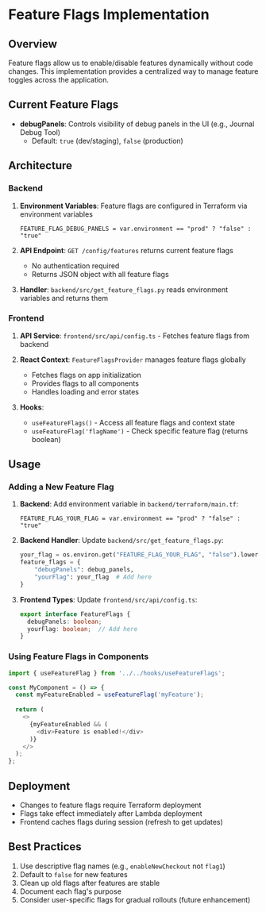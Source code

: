 # Feature Flags Implementation

## Overview

Feature flags allow us to enable/disable features dynamically without code changes. This implementation provides a centralized way to manage feature toggles across the application.

## Current Feature Flags

- **debugPanels**: Controls visibility of debug panels in the UI (e.g., Journal Debug Tool)
  - Default: `true` (dev/staging), `false` (production)

## Architecture

### Backend

1. **Environment Variables**: Feature flags are configured in Terraform via environment variables
   ```hcl
   FEATURE_FLAG_DEBUG_PANELS = var.environment == "prod" ? "false" : "true"
   ```

2. **API Endpoint**: `GET /config/features` returns current feature flags
   - No authentication required
   - Returns JSON object with all feature flags

3. **Handler**: `backend/src/get_feature_flags.py` reads environment variables and returns them

### Frontend

1. **API Service**: `frontend/src/api/config.ts` - Fetches feature flags from backend

2. **React Context**: `FeatureFlagsProvider` manages feature flags globally
   - Fetches flags on app initialization
   - Provides flags to all components
   - Handles loading and error states

3. **Hooks**: 
   - `useFeatureFlags()` - Access all feature flags and context state
   - `useFeatureFlag('flagName')` - Check specific feature flag (returns boolean)

## Usage

### Adding a New Feature Flag

1. **Backend**: Add environment variable in `backend/terraform/main.tf`:
   ```hcl
   FEATURE_FLAG_YOUR_FLAG = var.environment == "prod" ? "false" : "true"
   ```

2. **Backend Handler**: Update `backend/src/get_feature_flags.py`:
   ```python
   your_flag = os.environ.get("FEATURE_FLAG_YOUR_FLAG", "false").lower() == "true"
   feature_flags = {
       "debugPanels": debug_panels,
       "yourFlag": your_flag  # Add here
   }
   ```

3. **Frontend Types**: Update `frontend/src/api/config.ts`:
   ```typescript
   export interface FeatureFlags {
     debugPanels: boolean;
     yourFlag: boolean;  // Add here
   }
   ```

### Using Feature Flags in Components

```typescript
import { useFeatureFlag } from '../../hooks/useFeatureFlags';

const MyComponent = () => {
  const myFeatureEnabled = useFeatureFlag('myFeature');
  
  return (
    <>
      {myFeatureEnabled && (
        <div>Feature is enabled!</div>
      )}
    </>
  );
};
```

## Deployment

- Changes to feature flags require Terraform deployment
- Flags take effect immediately after Lambda deployment
- Frontend caches flags during session (refresh to get updates)

## Best Practices

1. Use descriptive flag names (e.g., `enableNewCheckout` not `flag1`)
2. Default to `false` for new features
3. Clean up old flags after features are stable
4. Document each flag's purpose
5. Consider user-specific flags for gradual rollouts (future enhancement)